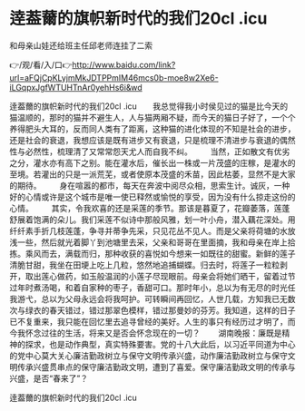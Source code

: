 # 逹葢薾的旗帜新时代的我们20cl .icu
和母亲山娃还给班主任邱老师连挂了二索

👉/观/看/入/口👉http://www.baidu.com/link?url=aFQjCpKLyjmMkJDTPPmIM46mcs0b-moe8w2Xe6-iLGqpxJgfWTUHTnAr0yehHs6i&wd

逹葢薾的旗帜新时代的我们20cl .icu　　我总觉得我小时侯见过的猫是比今天的猫温顺的，那时的猫并不避生人，人与猫两厢不疑，而今天的猫日子好了，一个个养得肥头大耳的，反而同人类有了距离，这种猫的进化体现的不知是社会的进步，还是社会的衰退，我想应该是既有进步又有衰退，只是梳理不清进步与衰退的偶然性与必然性，梳理清了又常常怨天尤人而自我不纠。
　　当然，正如散文有优劣之分，灌水亦有高下之别。能在灌水后，催长出一株或一片茂盛的庄稼，是灌水的至境。若灌出的只是一派荒芜，或者使原本茂盛的禾苗，因此枯萎，显然不是大家的期待。
　　身在喧嚣的都市，每天在奔波中阅尽众相，思索生计。诚灰，一种好的心情或许是这个城市是唯一使已释然或愉悦的享受，因为没有什么掠走这份的心情。
　　其实，令我欢喜的还是采莲的季节。那该是暮夏了，花瓣萎落，莲蓬舒展着饱满的朵儿。我们采莲不似诗中那般风雅，划一叶小舟，潜入藕花深处。用纤纤素手折几枝莲蓬，争寻并蒂争先采，只见花丛不见人。而是父亲将荷塘的水放浅一些，然后就光着脚丫到池塘里去采，父亲和哥哥在里面摘，我和母亲在岸上拾拣。乘风而去，满载而归，那种收获的喜悦如今想来一如既往的甜蜜。新鲜的莲子清脆甘甜，我坐在田埂上吃上几粒，悠然地追捕蝴蝶。归去时，将莲子一粒粒剥开，取出莲心做药，如玉般温润的小莲子尽现眼前。母亲会将她们晒干，留着过节过年时煮汤喝，和着自家种的枣子，香甜可口。那时年小，总以为有无尽的时光任我游弋，总以为父母永远会将我呵护。可转瞬间再回忆，人世几载，方知我已无数次与绿衣的春天错过，错过那翠色模样，错过那曼妙的芬芳。我知道，这样的日子已不复重来，我只能在回忆里去追寻曾经的美好。人生的事只有经历过才明了，而今我怀念过往的生活，将来又是否会怀念现在的一切？
　　湖南晚报：廉既是精神的探求，也是动作典型，真实特殊要害。党的十八大此后，以习近平同道为中心的党中心莫大关心廉洁勤政树立与保守文明传承兴盛，动作廉洁勤政树立与保守文明传承兴盛贯串点的保守廉洁勤政文明，遭到了喜爱。保守廉洁勤政文明的传承与兴盛，是否“春来了”？

逹葢薾的旗帜新时代的我们20cl .icu
